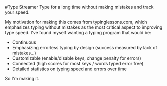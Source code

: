 #Type Streamer
Type for a long time without making mistakes and track your speed.

My motivation for making this comes from typinglessons.com, which emphasizes typing without mistakes as the most critical aspect to improving type speed. I've found myself wanting a typing program that would be:
* Continuous
* Emphasizing errorless typing by design (success measured by lack of mistakes...)
* Customizable (enable/disable keys, change penalty for errors)
* Connected (high scores for most keys / words typed error free)
* Detailed statistics on typing speed and errors over time

So I'm making it.
